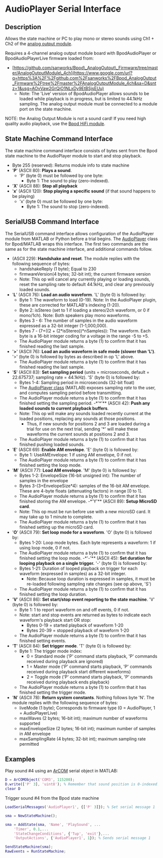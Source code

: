 # AudioPlayer Serial Interface

## Description

Allows the state machine or PC to play mono or stereo sounds using Ch1 + Ch2 of the [analog output module](/site/bpoddocumentation/assembling-bpod/analog-output-module?authuser=0).

Requires a 4-channel analog output module board with BpodAudioPlayer or BpodAudioPlayerLive firmware loaded from:

- [https://github.com/sanworks/Bpod\_AnalogOutput\_Firmware/tree/master/AnalogOutputModule\_4ch](https://www.google.com/url?q=https%3A%2F%2Fgithub.com%2Fsanworks%2FBpod_AnalogOutput_Firmware%2Ftree%2Fmaster%2FAnalogOutputModule_4ch&sa=D&sntz=1&usg=AOvVaw2GrQjO1NLxDy9EtBSjsEUu)
    - Note: The 'Live' version of BpodAudioPlayer allows sounds to be loaded while playback is in progress, but is limited to 44.1kHz sampling.
The analog output module must be connected to a module port on the state machine.

NOTE: the Analog Output Module is not a sound card! If you need high quality audio playback, use the [Bpod HiFi module](/site/bpoddocumentation/assembling-bpod/hifi-module?authuser=0).

## State Machine Command Interface

The state machine command interface consists of bytes sent from the Bpod state machine to the AudioPlayer module to start and stop playback.

- Byte 255 (reserved): Returns module info to state machine
- '**P**' (ASCII 80): **Plays a sound**.
    - 'P' (byte 0) must be followed by one byte:
        - Byte 1: The sound to play (zero-indexed).
- '**X**' (ASCII 88): **Stop all playback**
- '**x**' (ASCII 120): **Stop playing a specific sound** (if that sound happens to be playing)
    - 'x' (byte 0) must be followed by one byte:
        - Byte 1: The sound to stop (zero-indexed).

## SerialUSB Command Interface

The SerialUSB command interface allows configuration of the AudioPlayer module from MATLAB or Python before a trial begins. The [](/site/bpoddocumentation/user-guide/function-reference/audioplayer?authuser=0) [AudioPlayer](/site/bpoddocumentation/user-guide/function-reference/audioplayer?authuser=0) class for Bpod/MATLAB wraps this interface. The first two commands are the same as for the state machine interface, and additional commands follow.

- (ASCII 229): **Handshake and reset**. The module replies with the following sequence of bytes:
    - handshakeReply (1 byte); Equal to 230
    - firmwareVersion(4 bytes; 32-bit int); the current firmware version
    - Note: This op will cancel any currently playing or loading sounds, reset the sampling rate to default 44.1kHz, and clear any previously loaded sounds.
- '**L**' (ASCII 76): **Load an audio waveform**. 'L' (byte 0) is followed by:
    - Byte 1: The waveform to load (0-19). Note: In the AudioPlayer plugin, these are corrected for MATLAB's indexing (1-20).
    - Byte 2: isStereo (set to 1 if loading a stereo/2ch waveform, or 0 if mono/1ch). Note: Both speakers play mono waveforms.
    - Bytes 3 - 6: The number of samples in the audio waveform expressed as a 32-bit integer (1-1,000,000).
    - Bytes 7 - (7+((2 + (2\*isStereo))\*nSamples)): The waveform. Each byte is a 16-bit integer coding for a voltage in the range -5 to +5.
    - The AudioPlayer module returns a byte (1) to confirm that it has finished reading the last sample.
- '**\>**' (ASCII 76): **Load an audio waveform in safe mode (slower than 'L')**. '>' (byte 0) is followed by bytes as described in op 'L' above.
    - The AudioPlayer module returns a byte (1) to confirm that it has finished reading the last sample.
- '**S**' (ASCII 83): **Set sampling period** (units = microseconds, default = 22.675737; sampling rate = 44.1kHz). 'S' (byte 0) is followed by:
    - Bytes 1-4: Sampling period in microseconds (32-bit float)
    - The [AudioPlayer class](/site/bpoddocumentation/user-guide/function-reference/audioplayer?authuser=0) (MATLAB) exposes sampling _rate_ to the user, and computes sampling period before transmitting.
    - The AudioPlayer module returns a byte (1) to confirm that it has finished setting the sampling period.
    -*'\*'** (ASCII 42): **Push any loaded sounds to current playback buffers**.
    - Note: This op will make any sounds loaded recently current at the loaded positions, replacing any sounds at those positions.
        - Thus, if new sounds for positions 2 and 3 are loaded during a trial for use on the next trial, sending '\*' will make these waveforms the current sounds at positions 2 and 3.
    - The AudioPlayer module returns a byte (1) to confirm that it has finished pushing loaded sounds.
- '**E**' (ASCII 69): **Enable AM envelope**. 'E' (byte 0) is followed by:
    - Byte 1: UseAMEnvelope: 1 if using AM envelope, 0 if not.
    - The AudioPlayer module returns a byte (1) to confirm that it has finished setting the loop mode.
- '**M**' (ASCII 77): **Load AM envelope**. 'M' (byte 0) is followed by:
    - Bytes 1-2: EnvelopeSize (16-bit unsigned int): The number of samples in the envelope
    - Bytes 3-(3+EnvelopeSize\*4): samples of the 16-bit AM envelope. These are 4-byte floats (attenuating factors) in range \[0 to 1\].
    - The AudioPlayer module returns a byte (1) to confirm that it has finished storing the AM envelope.
    -*'Y'** (ASCII 89): **Setup MicroSD card**.
    - Note: This op must be run before use with a new microSD card. It may take up to 1 minute to complete.
    - The AudioPlayer module returns a byte (1) to confirm that it has finished setting up the microSD card.
- '**O**' (ASCII 79): **Set loop mode for a waveform**. 'O' (byte 0) is followed by:
    - Bytes 1-20: Loop mode bytes. Each byte represents a waveform: 1 if using loop mode, 0 if not.
    - The AudioPlayer module returns a byte (1) to confirm that it has finished setting the loop mode.
    -*'-'** (ASCII 45): **Set duration for looping playback on a single trigger.** '-' (byte 0) is followed by:
    - Bytes 1-21: Duration of looped playback on trigger for each waveform (expressed in samples) as a 32-bit integer.
        - Note: Because loop duration is expressed in samples, it must be re-loaded following sampling rate changes (see op above, 'S')
    - The AudioPlayer module returns a byte (1) to confirm that it has finished setting the loop duration.
- '**V**' (ASCII 86): **Set start/stop event reporting to the state machine**. 'V' (byte 0) is followed by:
    - Byte 1: 1 to report waveform on and off events, 0 if not.
    - Note: start and stop events are returned as bytes to indicate each waveform's playback start OR stop:
        - Bytes 0-19 = started playback of waveform 1-20
        - Bytes 20-39 = stopped playback of waveform 1-20
    - The AudioPlayer module returns a byte (1) to confirm that it has finished setting events.
- '**T**' (ASCII 84): **Set trigger mode**. 'T' (byte 0) is followed by:
    - Byte 1: The trigger mode index:
        - 0 = Standard mode ('P' command starts playback, 'P' commands received during playback are ignored)
        - 1 = Master mode ('P' command starts playback, 'P' commands received during playback start different waveforms)
        - 2 = Toggle mode ('P' command starts playback, 'P' commands received during playback ends playback)
    - The AudioPlayer module returns a byte (1) to confirm that it has finished setting the trigger mode.
- '**N**' (ASCII 78): **Return system constants**. Nothing follows byte 'N'. The module replies with the following sequence of bytes:
    - liveMode (1 byte); Corresponds to firmware type (0 = AudioPlayer, 1 = AudioPlayerLive)
    - maxWaves (2 bytes; 16-bit int); maximum number of waveforms supported
    - maxEnvelopeSize (2 bytes; 16-bit int); maximum number of samples in AM envelope
    - maxSamplingRate (4 bytes; 32-bit int); maximum sampling rate permitted

## Examples

Play sound #4 using an [ArCOM](http://www.google.com/url?q=http%3A%2F%2Fsites.google.com%2Fsite%2Fsanworksdocs%2Farcom&sa=D&sntz=1&usg=AOvVaw0q9tKPNJMCdKV2qsdKk90n) serial object in MATLAB:

```matlab
D = ArCOMObject('COM3', 115200);
D.write(['P' 3], 'uint8'); % Remember that sound position is 0-indexed!
clear D
```

Trigger sound #4 from the Bpod state machine

```matlab
LoadSerialMessages('AudioPlayer1', {['P' 3]}); % Set serial message 1

sma = NewStateMachine();

sma = AddState(sma, 'Name', 'PlaySound', ...
    'Timer', 0.1,...
    'StateChangeConditions', {'Tup', 'exit'},...
    'OutputActions', {'AudioPlayer1', 1}); % Sends serial message 1

SendStateMachine(sma);
RawEvents = RunStateMachine;
```